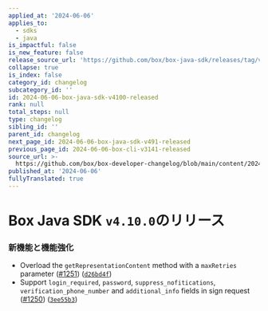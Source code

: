 ```yaml
---
applied_at: '2024-06-06'
applies_to:
  - sdks
  - java
is_impactful: false
is_new_feature: false
release_source_url: 'https://github.com/box/box-java-sdk/releases/tag/v4.10.0'
collapse: true
is_index: false
category_id: changelog
subcategory_id: ''
id: 2024-06-06-box-java-sdk-v4100-released
rank: null
total_steps: null
type: changelog
sibling_id: ''
parent_id: changelog
next_page_id: 2024-06-06-box-java-sdk-v491-released
previous_page_id: 2024-06-06-box-cli-v3141-released
source_url: >-
  https://github.com/box/box-developer-changelog/blob/main/content/2024/06-06-box-java-sdk-v4100-released.md
published_at: '2024-06-06'
fullyTranslated: true
---
```

# Box Java SDK `v4.10.0`のリリース

### 新機能と機能強化

* Overload the `getRepresentationContent` method with a `maxRetries` parameter ([#1251][1]) ([`d26bd4f`][2])
* Support `login_required`, `password`, `suppress_nofitications`, `verification_phone_number` and `additional_info` fields in sign request ([#1250][3]) ([`3ee55b3`][4])

[1]: https://github.com/box/box-java-sdk/issues/1251

[2]: https://github.com/box/box-java-sdk/commit/d26bd4f5a141150a372159bc3867abbbbdda1406

[3]: https://github.com/box/box-java-sdk/issues/1250

[4]: https://github.com/box/box-java-sdk/commit/3ee55b3613c5f5fa92cdd4a17c0cb3e2cc86a9a4
